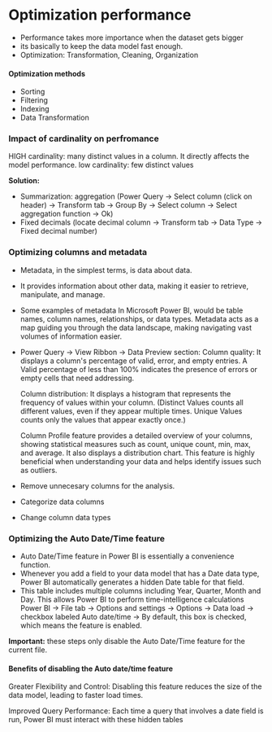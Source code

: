 # Optimization performance
- Performance takes more importance when the dataset gets bigger
- its basically to keep the data model fast enough.
- Optimization: Transformation, Cleaning, Organization
#### Optimization methods
- Sorting
- Filtering
- Indexing
- Data Transformation

### Impact of cardinality on perfromance
HIGH cardinality: many distinct values in a column. It directly affects the model performance.
low cardinality: few distinct values    

**Solution:**
- Summarization: aggregation (Power Query -> Select column (click on header) -> Transform tab -> Group By -> Select column -> Select aggregation function -> Ok)
- Fixed decimals (locate decimal column -> Transform tab -> Data Type -> Fixed decimal number)

### Optimizing columns and metadata
- Metadata, in the simplest terms, is data about data. 
- It provides information about other data, making it easier to retrieve, manipulate, and manage. 
- Some examples of metadata In Microsoft Power BI, would be table names, column names, relationships, or data types. Metadata acts as a map guiding you through the data landscape, making navigating vast volumes of information easier. 

- Power Query -> View Ribbon -> Data Preview section:
    Column quality: It displays a column's percentage of valid, error, and empty entries. A Valid percentage of less than 100% indicates the presence of errors or empty cells that need addressing.

    Column distribution:  It displays a histogram that represents the frequency of values within your column. (Distinct Values counts all different values, even if they appear multiple times. Unique Values counts only the values that appear exactly once.)

    Column Profile feature provides a detailed overview of your columns, showing statistical measures such as count, unique count, min, max, and average. It also displays a distribution chart. This feature is highly beneficial when understanding your data and helps identify issues such as outliers. 

- Remove unnecesary columns for the analysis.
- Categorize data columns
- Change column data types

### Optimizing the Auto Date/Time feature
- Auto Date/Time feature in Power BI is essentially a convenience function. 
- Whenever you add a field to your data model that has a Date data type, Power BI automatically generates a hidden Date table for that field. 
- This table includes multiple columns including Year, Quarter, Month and Day. This allows Power BI to perform time-intelligence calculations 
Power BI -> File tab -> Options and settings -> Options -> Data load -> checkbox labeled Auto date/time ->  By default, this box is checked, which means the feature is enabled.

**Important:** these steps only disable the Auto Date/Time feature for the current file. 

#### Benefits of disabling the Auto date/time feature
Greater Flexibility and Control: Disabling this feature reduces the size of the data model, leading to faster load times.

Improved Query Performance: Each time a query that involves a date field is run, Power BI must  interact with these hidden tables